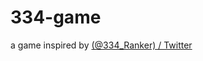 # 334-game
a game inspired by [\(@334\_Ranker\) / Twitter](https://twitter.com/334_Ranker?ref_src=twsrc%5Egoogle%7Ctwcamp%5Eserp%7Ctwgr%5Eauthor)
